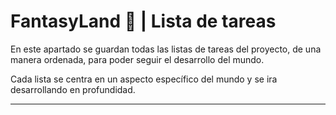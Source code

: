 # FantasyLand 🍄 | Lista de tareas

En este apartado se guardan todas las listas de tareas del proyecto, de una manera ordenada, para poder seguir el desarrollo del mundo.

Cada lista se centra en un aspecto específico del mundo y se ira desarrollando en profundidad.

---

